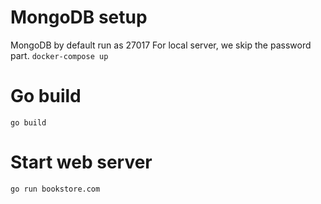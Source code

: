 # MongoDB setup
MongoDB by default run as 27017
For local server, we skip the password part.
`docker-compose up`

# Go build
`go build`

# Start web server
`go run bookstore.com`
